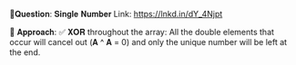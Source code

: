📌𝐐𝐮𝐞𝐬𝐭𝐢𝐨𝐧: 𝐒𝐢𝐧𝐠𝐥𝐞 𝐍𝐮𝐦𝐛𝐞𝐫
Link:
https://lnkd.in/dY_4Njpt

📌 𝐀𝐩𝐩𝐫𝐨𝐚𝐜𝐡:
✅ 𝐗𝐎𝐑 throughout the array: All the double elements that occur will cancel out (𝐀 ^ 𝐀 = 0) and only the unique number will be left at the end.
